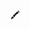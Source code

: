 🖍
<!---
Neibbor/Neibbor is a ✨ special ✨ repository because its `README.md` (this file) appears on your GitHub profile.
You can click the Preview link to take a look at your changes.
--->
